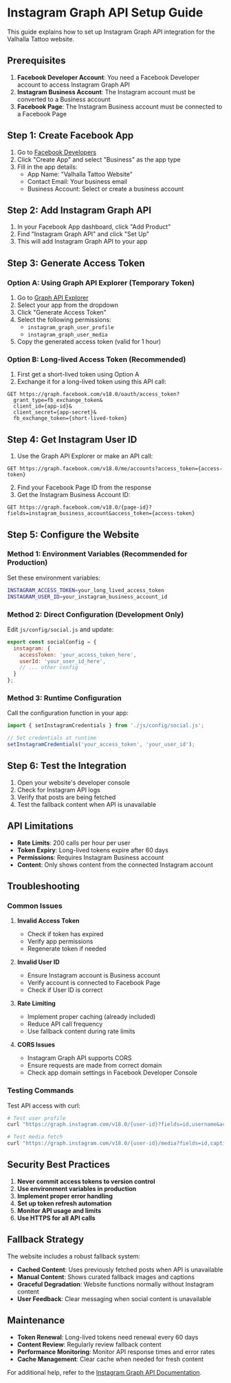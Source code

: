 # Instagram Graph API Setup Guide

This guide explains how to set up Instagram Graph API integration for the Valhalla Tattoo website.

## Prerequisites

1. **Facebook Developer Account**: You need a Facebook Developer account to access Instagram Graph API
2. **Instagram Business Account**: The Instagram account must be converted to a Business account
3. **Facebook Page**: The Instagram Business account must be connected to a Facebook Page

## Step 1: Create Facebook App

1. Go to [Facebook Developers](https://developers.facebook.com/)
2. Click "Create App" and select "Business" as the app type
3. Fill in the app details:
   - App Name: "Valhalla Tattoo Website"
   - Contact Email: Your business email
   - Business Account: Select or create a business account

## Step 2: Add Instagram Graph API

1. In your Facebook App dashboard, click "Add Product"
2. Find "Instagram Graph API" and click "Set Up"
3. This will add Instagram Graph API to your app

## Step 3: Generate Access Token

### Option A: Using Graph API Explorer (Temporary Token)
1. Go to [Graph API Explorer](https://developers.facebook.com/tools/explorer/)
2. Select your app from the dropdown
3. Click "Generate Access Token"
4. Select the following permissions:
   - `instagram_graph_user_profile`
   - `instagram_graph_user_media`
5. Copy the generated access token (valid for 1 hour)

### Option B: Long-lived Access Token (Recommended)
1. First get a short-lived token using Option A
2. Exchange it for a long-lived token using this API call:
```
GET https://graph.facebook.com/v18.0/oauth/access_token?
  grant_type=fb_exchange_token&
  client_id={app-id}&
  client_secret={app-secret}&
  fb_exchange_token={short-lived-token}
```

## Step 4: Get Instagram User ID

1. Use the Graph API Explorer or make an API call:
```
GET https://graph.facebook.com/v18.0/me/accounts?access_token={access-token}
```
2. Find your Facebook Page ID from the response
3. Get the Instagram Business Account ID:
```
GET https://graph.facebook.com/v18.0/{page-id}?fields=instagram_business_account&access_token={access-token}
```

## Step 5: Configure the Website

### Method 1: Environment Variables (Recommended for Production)
Set these environment variables:
```bash
INSTAGRAM_ACCESS_TOKEN=your_long_lived_access_token
INSTAGRAM_USER_ID=your_instagram_business_account_id
```

### Method 2: Direct Configuration (Development Only)
Edit `js/config/social.js` and update:
```javascript
export const socialConfig = {
  instagram: {
    accessToken: 'your_access_token_here',
    userId: 'your_user_id_here',
    // ... other config
  }
};
```

### Method 3: Runtime Configuration
Call the configuration function in your app:
```javascript
import { setInstagramCredentials } from './js/config/social.js';

// Set credentials at runtime
setInstagramCredentials('your_access_token', 'your_user_id');
```

## Step 6: Test the Integration

1. Open your website's developer console
2. Check for Instagram API logs
3. Verify that posts are being fetched
4. Test the fallback content when API is unavailable

## API Limitations

- **Rate Limits**: 200 calls per hour per user
- **Token Expiry**: Long-lived tokens expire after 60 days
- **Permissions**: Requires Instagram Business account
- **Content**: Only shows content from the connected Instagram account

## Troubleshooting

### Common Issues

1. **Invalid Access Token**
   - Check if token has expired
   - Verify app permissions
   - Regenerate token if needed

2. **Invalid User ID**
   - Ensure Instagram account is Business account
   - Verify account is connected to Facebook Page
   - Check if User ID is correct

3. **Rate Limiting**
   - Implement proper caching (already included)
   - Reduce API call frequency
   - Use fallback content during rate limits

4. **CORS Issues**
   - Instagram Graph API supports CORS
   - Ensure requests are made from correct domain
   - Check app domain settings in Facebook Developer Console

### Testing Commands

Test API access with curl:
```bash
# Test user profile
curl "https://graph.instagram.com/v18.0/{user-id}?fields=id,username&access_token={access-token}"

# Test media fetch
curl "https://graph.instagram.com/v18.0/{user-id}/media?fields=id,caption,media_type,media_url,permalink,timestamp&access_token={access-token}"
```

## Security Best Practices

1. **Never commit access tokens to version control**
2. **Use environment variables in production**
3. **Implement proper error handling**
4. **Set up token refresh automation**
5. **Monitor API usage and limits**
6. **Use HTTPS for all API calls**

## Fallback Strategy

The website includes a robust fallback system:
- **Cached Content**: Uses previously fetched posts when API is unavailable
- **Manual Content**: Shows curated fallback images and captions
- **Graceful Degradation**: Website functions normally without Instagram content
- **User Feedback**: Clear messaging when social content is unavailable

## Maintenance

- **Token Renewal**: Long-lived tokens need renewal every 60 days
- **Content Review**: Regularly review fallback content
- **Performance Monitoring**: Monitor API response times and error rates
- **Cache Management**: Clear cache when needed for fresh content

For additional help, refer to the [Instagram Graph API Documentation](https://developers.facebook.com/docs/instagram-api/).
